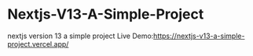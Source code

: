 # Nextjs-V13-A-Simple-Project

nextjs version 13 a simple project 
Live Demo:https://nextjs-v13-a-simple-project.vercel.app/






